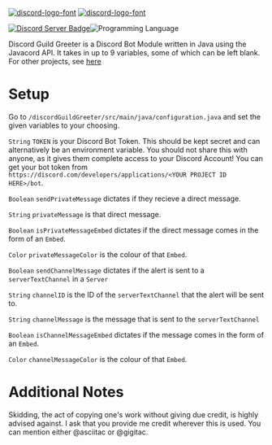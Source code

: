 <a href="https://fontmeme.com/discord-logo-font/"><img src="https://fontmeme.com/permalink/200928/23f4ca32638ebf256b80162c1bc727ad.png" alt="discord-logo-font" border="0"></a>
<a href="https://fontmeme.com/discord-logo-font/"><img src="https://fontmeme.com/permalink/200928/48d6f42dbe9624198e085a6b8876b534.png" alt="discord-logo-font" border="0"></a>

[![Discord Server Badge](https://img.shields.io/discord/745447009242316860?color=7289DA&label=Discord%20Server&logo=discord&logoColor=white&style=flat-square)](https://discord.gg/GuBufUE)![Programming Language](https://img.shields.io/badge/-Java-orange?style=flat-square&logo=java)

Discord Guild Greeter is a Discord Bot Module written in Java using the Javacord API. It takes in up to 9 variables, some of which can be left blank.
For other projects, see [here](https://github.com/asciitac)

# Setup
Go to ``/discordGuildGreeter/src/main/java/configuration.java`` and set the given variables to your choosing. 

``String`` ``TOKEN`` is your Discord Bot Token. This should be kept secret and can alternatively be an environment variable. You should not share this with anyone, as it gives them complete access to your Discord Account! You can get your bot token from ``https://discord.com/developers/applications/<YOUR PROJECT ID HERE>/bot``.

``Boolean`` ``sendPrivateMessage`` dictates if they recieve a direct message. 

``String`` ``privateMessage`` is that direct message.

``Boolean`` ``isPrivateMessageEmbed`` dictates if the direct message comes in the form of an ``Embed``.

``Color`` ``privateMessageColor`` is the colour of that ``Embed``.

``Boolean`` ``sendChannelMessage`` dictates if the alert is sent to a ``serverTextChannel`` in a ``Server``

``String`` ``channelID`` is the ID of the ``serverTextChannel`` that the alert will be sent to.

``String`` ``channelMessage`` is the message that is sent to the ``serverTextChannel``

``Boolean`` ``isChannelMessageEmbed`` dictates if the message comes in the form of an ``Embed``.

``Color`` ``channelMessageColor`` is the colour of that ``Embed``.

# Additional Notes
Skidding, the act of copying one's work without giving due credit, is highly advised against. I ask that you provide me credit wherever this is used. You can mention either @asciitac or @gigitac.
